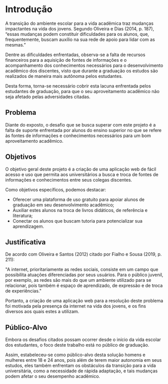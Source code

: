 # Introdução

A transição do ambiente escolar para a vida acadêmica traz mudanças impactantes na vida dos jovens. Segundo Oliveira e Dias (2014, p. 187), “essas mudanças podem constituir dificuldades para os alunos, que, frequentemente, buscam auxílio na sua rede de apoio para lidar com as mesmas.”

Dentre as dificuldades enfrentadas, observa-se a falta de recursos financeiros para a aquisição de fontes de informações e o acompanhamento dos conhecimentos necessários para o desenvolvimento acadêmico dos discentes, visto que durante a graduação os estudos são realizados de maneira mais autônoma pelos estudantes.

Desta forma, torna-se necessário cobrir esta lacuna enfrentada pelos estudantes de graduação, para que o seu aproveitamento acadêmico não seja afetado pelas adversidades citadas.


## Problema

Diante do exposto, o desafio que se busca superar com este projeto é a falta de suporte enfrentada por alunos do ensino superior no que se refere às fontes de informações e conhecimentos necessários para um bom aproveitamento acadêmico.


## Objetivos

O objetivo geral deste projeto é a criação de uma aplicação web de fácil acesso e uso que permita aos universitários a busca e troca de fontes de informações e conhecimentos entre seus colegas discentes.

Como objetivos específicos, podemos destacar:
<ul>
<li>Oferecer uma plataforma de uso gratuito para apoiar alunos de graduação em seu desenvolvimento acadêmico;</li>
<li>Auxiliar estes alunos na troca de livros didáticos, de referência e literatura;</li>
<li>Conectar os alunos que buscam tutoria para potencializar sua aprendizagem.</li>
</ul>


## Justificativa

De acordo com Oliveira e Santos (2012) citado por Fialho e Sousa (2019, p. 211):

"A internet, prioritariamente as redes sociais, consiste em um campo que possibilita atuações diferenciadas por seus usuários. Para o público juvenil, por exemplo, as redes são mais do que um ambiente utilizado para se relacionar, pois também é espaço de aprendizado, de expressão e de troca de experiências."

Portanto, a criação de uma aplicação web para a resolução deste problema foi motivada pela presença da internet na vida dos jovens, e os fins diversos aos quais estes a utilizam.


## Público-Alvo

Embora os desafios citados possam ocorrer desde o início da vida escolar dos estudantes, o foco deste trabalho está no público de graduação.

Assim, estabeleceu-se como público-alvo desta solução homens e mulheres entre 18 e 24 anos, pois além de terem maior autonomia em seus estudos, eles também enfrentam os obstáculos da transição para a vida universitária, como a necessidade de rápida adaptação, e tais mudanças podem afetar o seu desempenho acadêmico.
